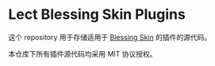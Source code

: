 # Lect Blessing Skin Plugins

这个 repository 用于存储适用于 [Blessing Skin](https://github.com/bs-community/blessing-skin-server/) 的插件的源代码。

本仓库下所有插件源代码均采用 MIT 协议授权。
